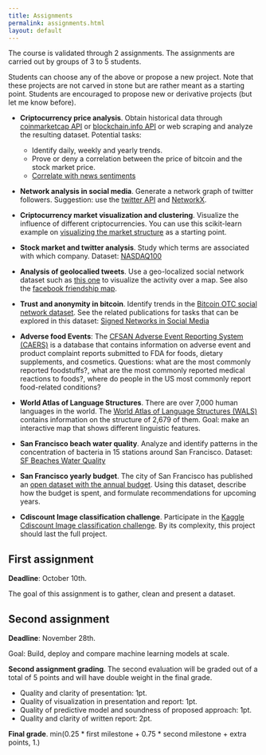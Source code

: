 ```yaml
---
title: Assignments
permalink: assignments.html
layout: default
---
```


The course is validated through 2 assignments. The assignments are carried out by groups of 3 to 5 students.


Students can choose any of the above or propose a new project. Note that these projects are not carved in stone but are rather meant as a starting point. Students are encouraged to propose new or derivative projects (but let me know before).

* **Criptocurrency price analysis**. Obtain historical data through [coinmarketcap API](https://coinmarketcap.com/api/) or [blockchain.info API](https://blockchain.info/api) or web scraping and analyze the resulting dataset. Potential tasks:
  - Identify daily, weekly and yearly trends.
  - Prove or deny a correlation between the price of bitcoin and the stock market price.
  - [Correlate with news sentiments](http://blog.nycdatascience.com/student-works/exploring-news-sentiment-price-history-bitcoin/)




* **Network analysis in social media**. Generate a network graph of twitter followers. Suggestion: use the [twitter API](https://dev.twitter.com/rest/public) and [NetworkX](https://networkx.github.io/).


* **Criptocurrency market visualization and clustering**. Visualize the influence of different criptocurrencies. You can use this scikit-learn example on [visualizing the market structure](http://scikit-learn.org/stable/auto_examples/applications/plot_stock_market.html#sphx-glr-auto-examples-applications-plot-stock-market-py) as a starting point.


* **Stock market and twitter analysis**. Study which terms are associated with which company. Dataset: [NASDAQ100](http://followthehashtag.com/datasets/nasdaq-100-companies-free-twitter-dataset/)

* **Analysis of geolocalied tweets**. Use a geo-localized social network dataset such as [this one](http://followthehashtag.com/datasets/free-twitter-dataset-usa-200000-free-usa-tweets/) to visualize the activity over a map. See also the [facebook friendship map](https://scontent-lax3-1.xx.fbcdn.net/v/t1.0-9/163413_479288597199_8388607_n.jpg?oh=7ab1d82ba8cba6f185d0c2abde531fb5&oe=5A19E418).

* **Trust and anonymity in bitcoin**. Identify trends in the [Bitcoin OTC social network dataset](https://snap.stanford.edu/data/soc-sign-bitcoinotc.html). See the related publications for tasks that can be explored in this dataset: [Signed Networks in Social Media](http://cs.stanford.edu/people/jure/pubs/triads-chi10.pdf)

* **Adverse food Events**: The [CFSAN Adverse Event Reporting System (CAERS)](https://www.kaggle.com/jboysen/adverse-food-events) is a database that contains information on adverse event and product complaint reports submitted to FDA for foods, dietary supplements, and cosmetics. Questions: what are the most commonly reported foodstuffs?, what are the most commonly reported medical reactions to foods?, where do people in the US most commonly report food-related conditions?

* **World Atlas of Language Structures**. There are over 7,000 human languages in the world. The [World Atlas of Language Structures (WALS)](https://www.kaggle.com/rtatman/world-atlas-of-language-structures) contains information on the structure of 2,679 of them. Goal: make an interactive map that shows different linguistic features.


* **San Francisco beach water quality**. Analyze and identify patterns in the concentration of bacteria in 15 stations around San Francisco. Dataset: [SF Beaches Water Quality](https://www.kaggle.com/jboysen/sf-beaches-water)


* **San Francisco yearly budget**. The city of San Francisco has published an [open dataset with the annual budget](https://datasf.org/blog/unpacking-a-10-billion-budget/). Using this dataset, describe how the budget is spent, and formulate recommendations for upcoming years.

* **Cdiscount Image classification challenge**. Participate in the [Kaggle Cdiscount Image classification challenge](https://www.kaggle.com/c/cdiscount-image-classification-challenge). By its complexity, this project should last the full project.




## First assignment

**Deadline**: October 10th.

The goal of this assignment is to gather, clean and present a dataset.

## Second assignment

**Deadline**: November 28th.

Goal: Build, deploy and compare machine learning models at scale.

**Second assignment grading**. The second evaluation will be graded out of a total of 5 points and will have double weight in the final grade.
  - Quality and clarity of presentation: 1pt.
  - Quality of visualization in presentation and report: 1pt.
  - Quality of predictive model and soundness of proposed approach: 1pt.
  - Quality and clarity of written report: 2pt.

**Final grade**. min(0.25 * first milestone + 0.75 * second milestone + extra points, 1.)
